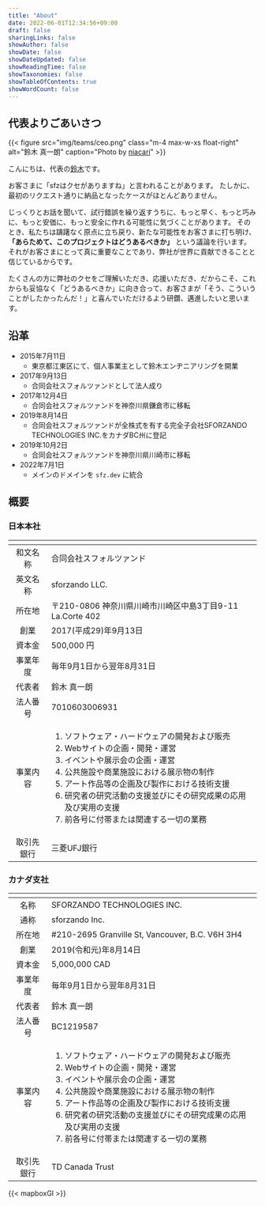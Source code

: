 ```yaml
---
title: "About"
date: 2022-06-01T12:34:56+09:00
draft: false
sharingLinks: false
showAuthor: false
showDate: false
showDateUpdated: false
showReadingTime: false
showTaxonomies: false
showTableOfContents: true
showWordCount: false
---
```


## 代表よりごあいさつ

{{< figure src="img/teams/ceo.png" class="m-4 max-w-xs float-right" alt="鈴木 真一朗" caption="Photo by [niacari](https://niacari.jp)" >}}

こんにちは、代表の[鈴木](/ja/teams/shin-sforzando)です。

お客さまに「sfzはクセがありますね」と言われることがあります。
たしかに、最初のリクエスト通りに納品となったケースがほとんどありません。

じっくりとお話を聞いて、試行錯誤を繰り返すうちに、もっと早く、もっと巧みに、もっと安価に、もっと安全に作れる可能性に気づくことがあります。
そのとき、私たちは躊躇なく原点に立ち戻り、新たな可能性をお客さまに打ち明け、 **「あらためて、このプロジェクトはどうあるべきか」** という議論を行います。
それがお客さまにとって真に重要なことであり、弊社が世界に貢献できることと信じているからです。

たくさんの方に弊社のクセをご理解いただき、応援いただき、だからこそ、これからも妥協なく「どうあるべきか」に向き合って、お客さまが「そう、こういうことがしたかったんだ！」と喜んでいただけるよう研鑽、邁進したいと思います。

## 沿革

- 2015年7月11日
  - 東京都江東区にて、個人事業主として鈴木エンヂニアリングを開業
- 2017年9月13日
  - 合同会社スフォルツァンドとして法人成り
- 2017年12月4日
  - 合同会社スフォルツァンドを神奈川県鎌倉市に移転
- 2019年8月14日
  - 合同会社スフォルツァンドが全株式を有する完全子会社SFORZANDO TECHNOLOGIES INC.をカナダBC州に登記
- 2019年10月2日
  - 合同会社スフォルツァンドを神奈川県川崎市に移転
- 2022年7月1日
  - メインのドメインを `sfz.dev` に統合

## 概要

### 日本本社

| <!-- --> | <!-- --> |
|:--------:|:---------|
| 和文名称 | 合同会社スフォルツァンド |
| 英文名称 | sforzando LLC. |
| 所在地 | 〒210-0806 神奈川県川崎市川崎区中島3丁目9-11 La.Corte 402 <div id="map-kawasaki" class="w-full h-96 mt-2"></div> |
| 創業 | 2017(平成29)年9月13日 |
| 資本金 | 500,000 円 |
| 事業年度 | 毎年9月1日から翌年8月31日 |
| 代表者 | 鈴木 真一朗 |
| 法人番号 | 7010603006931 |
| 事業内容 | <ol><li>ソフトウェア・ハードウェアの開発および販売</li><li>Webサイトの企画・開発・運営</li><li>イベントや展示会の企画・運営</li><li>公共施設や商業施設における展示物の制作</li><li>アート作品等の企画及び製作における技術支援</li><li>研究者の研究活動の支援並びにその研究成果の応用及び実用の支援</li><li>前各号に付帯または関連する一切の業務</li></ol> |
| 取引先銀行 | 三菱UFJ銀行 |

### カナダ支社

| <!-- --> | <!-- --> |
|:--------:|:---------|
| 名称 | SFORZANDO TECHNOLOGIES INC. |
| 通称 | sforzando Inc. |
| 所在地 | #210-2695 Granville St, Vancouver, B.C. V6H 3H4 <div id="map-vancouver" class="w-full h-96 mt-2"></div> |
| 創業 | 2019(令和元)年8月14日 |
| 資本金 | 5,000,000 CAD |
| 事業年度 | 毎年9月1日から翌年8月31日 |
| 代表者 | 鈴木 真一朗 |
| 法人番号 | BC1219587 |
| 事業内容 | <ol><li>ソフトウェア・ハードウェアの開発および販売</li><li>Webサイトの企画・開発・運営</li><li>イベントや展示会の企画・運営</li><li>公共施設や商業施設における展示物の制作</li><li>アート作品等の企画及び製作における技術支援</li><li>研究者の研究活動の支援並びにその研究成果の応用及び実用の支援</li><li>前各号に付帯または関連する一切の業務</li></ol> |
| 取引先銀行 | TD Canada Trust |

{{< mapboxGl >}}
